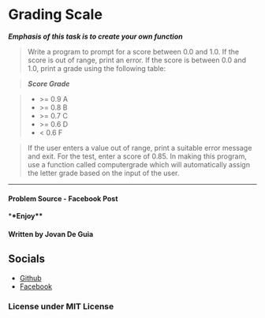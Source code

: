 # Grading Scale

**_Emphasis of this task is to create your own function_**

> Write a program to prompt for a score between 0.0 and 1.0.
> If the score is out of range, print an error.
> If the score is between 0.0 and 1.0, print a grade using the following table:

> **_Score Grade_**

> - \>= 0.9 A
> - \>= 0.8 B
> - \>= 0.7 C
> - \>= 0.6 D
> - < 0.6 F

> If the user enters a value out of range, print a suitable error message and exit. For the test, enter a score of 0.85.
> In making this program, use a function called computergrade which will automatically assign the letter grade based on the input of the user.

---

#### Problem Source - Facebook Post

\***\*Enjoy\*\***

#### Written by Jovan De Guia

## Socials

- [Github](https://github.com/jxmked)
- [Facebook](https://www.facebook.com/deguia25)

### License under MIT License
